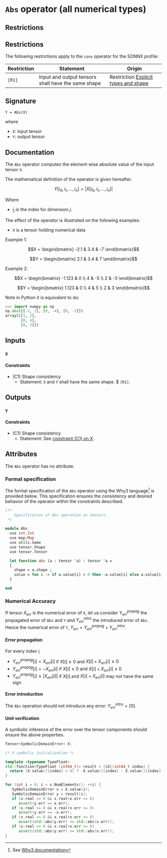 
# `Abs` operator (all numerical types)

## Restrictions

## Restrictions
The following restrictions apply to the `conv` operator for the SONNX profile:

| Restriction    | Statement | Origin |
| -------- | ------- | ------- |
| `[R1]` | Input and output tensors shall have the same shape | Restriction [Explicit types and shape](../../../deliverables/reqs/reqs.md#req-gr-000-explicit-types-and-shapes) |


## Signature

`Y = Abs(X)`

where
- `X`: input tensor 
- `Y`: output tensor

## Documentation

The `Abs` operator computes the element-wise absolute value of the input tensor `X`.

The mathematical definition of the operator is given hereafter.

$$
Y[i_0,i_1,...,i_n] = |X[i_0,i_1,...,i_n]|
$$

Where
- $i_j$ is the index for dimension $j$.

The effect of the operator is illustrated on the following examples:
- `X` is a tensor holding numerical data

Example 1:
```math
X = \begin{bmatrix} -2.1 & 3.4 & -7 \end{bmatrix}
```

```math
Y = \begin{bmatrix} 2.1 & 3.4 & 7 \end{bmatrix}
```

Example 2:
```math
X = \begin{bmatrix} -1.123 & 0 \\ 4 & -5 \\ 2 & -3 \end{bmatrix}
```
```math
Y = \begin{bmatrix} 1.123 & 0 \\ 4 & 5 \\ 2 & 3 \end{bmatrix}
```

Note in Python it is equivalent to do:
```python
>>> import numpy as np
np.abs([[-1, 2], [0, -4], [8, -3]])
array([[1, 2],
       [0, 4],
       [8, 3]])
```

## Inputs

### `X`

#### Constraints

- (C1)  <a name="shape_consist"></a> Shape consistency
    - Statement: `X` and `Y` shall have the same shape. $ `[R1]`.

## Outputs

### `Y`

#### Constraints

- (C1) Shape consistency
    - Statement: See [constraint (C1) on X](#shape_consist) .

## Attributes

The `Abs` operator has no attribute.

### Formal specification

The formal specification of the `Abs` operator using the Why3 language[^1] is provided below. This specification ensures the consistency and desired behavior of the operator within the constraints described.

```ocaml
(**
    Specification of Abs operation on tensors.
 *)

module Abs
  use int.Int
  use map.Map
  use utils.Same
  use tensor.Shape
  use tensor.Tensor

  let function abs (a : tensor 'a) : tensor 'a =
  {
    shape = a.shape ;
    value = fun i -> if a.value[i] < 0 then -a.value[i] else a.value[i] ;
  }

end
```

[^1]: See [Why3 documentation](https://www.why3.org/)

### Numerical Accuracy

If tensor $X_{\textit{err}}$ is the numerical error of `X`, let us consider
$Y_{\textit{err}}^{\textit{propag}}$ the propagated error of `Abs` and `Y`
and $Y_{\textit{err}}^{\textit{intro}}$ the introduced error of `Abs`.
Hence the numerical error of `Y`, $Y_{\textit{err}} = Y_{\textit{err}}^{\textit{propag}} + Y_{\textit{err}}^{\textit{intro}}$.

#### Error propagation

For every index $i$, 

- $Y_{\textit{err}}^{\textit{propag}}[i] = X_{\textit{err}}[i]$ if $X[i] \geq 0$
  and $X[i]+X_{\textit{err}}[i] \geq 0$  
- $Y_{\textit{err}}^{\textit{propag}}[i] = -X_{\textit{err}}[i]$ if $X[i] \leq 0$
  and $X[i]+X_{\textit{err}}[i] \leq 0$ 
- $Y_{\textit{err}}^{\textit{propag}}[i] \leq |X_{\textit{err}}[i]|$ if $X[i]$
  and $X[i]+X_{\textit{err}}[i]$ may not have the same sign

#### Error introduction

The `Abs` operation should not introduce any error: $Y_{\textit{err}}^{\textit{intro}} = [0]$.

#### Unit verification

A symbolic inference of the error over the tensor components should ensure the
above properties.

```c++
Tensor<SymbolicDomainError> X;

/* X symbolic initialization */

template <typename TypeFloat>
std::function<TypeFloat (int64_t)> result = [&X](int64_t index) {
  return (X.value()[index] < 0) ? -X.value()[index] : X.value()[index];
}

for (int i = 0; i < x.NumElements(); ++i) {
   SymbolicDomainError x = X.value(i);
   SymbolicDomainError y = result(i);
   if (x.real >= 0 && x.real+x.err >= 0)
      assert(y.err == x.err);
   if (x.real <= 0 && x.real+x.err <= 0)
      assert(y.err == -x.err);
   if (x.real >= 0 && x.real+x.err <= 0)
      assert(std::abs(y.err) <= std::abs(x.err));
   if (x.real <= 0 && x.real+x.err >= 0)
      assert(std::abs(y.err) <= std::abs(x.err));
}
```

